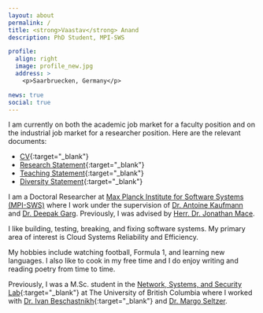 ```yaml
---
layout: about
permalink: /
title: <strong>Vaastav</strong> Anand
description: PhD Student, MPI-SWS

profile:
  align: right
  image: profile_new.jpg
  address: >
    <p>Saarbruecken, Germany</p>

news: true
social: true
---
```


I am currently on both the academic job market for a faculty position and on the industrial job market for a researcher position.
Here are the relevant documents:

+ [CV](/assets/files/cv.pdf){:target="\_blank"}
+ [Research Statement](/assets/pdf/vaastav_research_statement.pdf){:target="\_blank"}
+ [Teaching Statement](/assets/pdf/vaastav_teaching_statement.pdf){:target="\_blank"}
+ [Diversity Statement](/assets/pdf/vaastav_diversity_statement.pdf){:target="\_blank"}

I am a Doctoral Researcher at [Max Planck Institute for Software Systems (MPI-SWS)](https://www.mpi-sws.org/) where I work under the supervision of [Dr. Antoine Kaufmann](https://people.mpi-sws.org/~antoinek/) and [Dr. Deepak Garg](https://people.mpi-sws.org/~dg/). Previously, I was advised by [Herr. Dr. Jonathan Mace](https://people.mpi-sws.org/~jcmace/).

I like building, testing, breaking, and fixing software systems. My primary area of interest is Cloud Systems Reliability and Efficiency.

My hobbies include watching football, Formula 1, and learning new languages. 
I also like to cook in my free time and I do enjoy writing and reading poetry from time to time.

Previously, I was a M.Sc. student in the [Network, Systems, and Security Lab](https://www.cs.ubc.ca/labs/nss/html/index.html){:target="\_blank"} at The University of British Columbia where I worked with [Dr. Ivan Beschastnikh](https://www.cs.ubc.ca/~bestchai/){:target="\_blank"} and [Dr. Margo Seltzer](https://www.seltzer.com/margo/).
